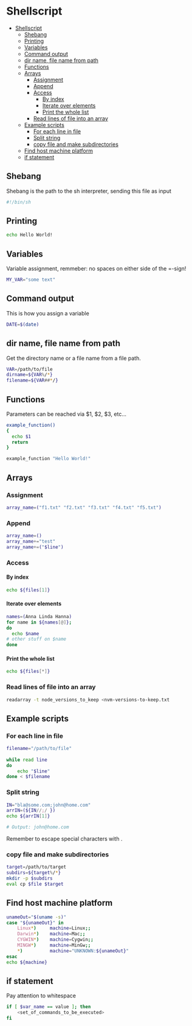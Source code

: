 # Shellscript
<!--ts-->
   * [Shellscript](sh.md#shellscript)
      * [Shebang](sh.md#shebang)
      * [Printing](sh.md#printing)
      * [Variables](sh.md#variables)
      * [Command output](sh.md#command-output)
      * [dir name, file name from path](sh.md#dir-name-file-name-from-path)
      * [Functions](sh.md#functions)
      * [Arrays](sh.md#arrays)
         * [Assignment](sh.md#assignment)
         * [Append](sh.md#append)
         * [Access](sh.md#access)
            * [By index](sh.md#by-index)
            * [Iterate over elements](sh.md#iterate-over-elements)
            * [Print the whole list](sh.md#print-the-whole-list)
         * [Read lines of file into an array](sh.md#read-lines-of-file-into-an-array)
      * [Example scripts](sh.md#example-scripts)
         * [For each line in file](sh.md#for-each-line-in-file)
         * [Split string](sh.md#split-string)
         * [copy file and make subdirectories](sh.md#copy-file-and-make-subdirectories)
      * [Find host machine platform](sh.md#find-host-machine-platform)
      * [if statement](sh.md#if-statement)

<!-- Added by: runner, at: Fri Jan 22 13:52:50 UTC 2021 -->

<!--te-->

## Shebang
Shebang is the path to the sh interpreter, sending this file as input
```bash
#!/bin/sh
```

## Printing
```bash
echo Hello World!
```

## Variables
Variable assignment, remmeber: no spaces on either side of the =-sign!
```bash
MY_VAR="some text"
```

## Command output
This is how you assign a variable
```bash
DATE=$(date)
```

## dir name, file name from path
Get the directory name or a file name from a file path.
```bash
VAR=/path/to/file
dirname=${VAR%/*}
filename=${VAR##*/}
```

## Functions
Parameters can be reached via $1, $2, $3, etc...
```bash
example_function()
{
  echo $1
  return
}

example_function "Hello World!"
```

## Arrays

### Assignment
```bash
array_name=("f1.txt" "f2.txt" "f3.txt" "f4.txt" "f5.txt")
```

### Append
```bash
array_name=()
array_name+="test"
array_name+=("$line")
```

### Access

#### By index
```bash
echo ${files[1]}
```

#### Iterate over elements
```bash
names=(Anna Linda Hanna)
for name in ${names[@]};
do
  echo $name
# other stuff on $name
done
```

#### Print the whole list
```bash
echo ${files[*]}
```

### Read lines of file into an array
```bash
readarray -t node_versions_to_keep <nvm-versions-to-keep.txt
```

## Example scripts

### For each line in file
```bash
filename="/path/to/file"
 
while read line
do
    echo "$line"
done < $filename
```

### Split string
```bash
IN="bla@some.com;john@home.com"
arrIN=(${IN//;/ })
echo ${arrIN[1]}

# Output: john@home.com
```
Remember to escape special characters with \.

### copy file and make subdirectories
```bash
target=/path/to/target
subdirs=${target%/*}
mkdir -p $subdirs      
eval cp $file $target
```

## Find host machine platform
```bash
unameOut="$(uname -s)"
case "${unameOut}" in
    Linux*)     machine=Linux;;
    Darwin*)    machine=Mac;;
    CYGWIN*)    machine=Cygwin;;
    MINGW*)     machine=MinGw;;
    *)          machine="UNKNOWN:${unameOut}"
esac
echo ${machine}
```

## if statement
Pay attention to whitespace
```bash
if [ $var_name == value ]; then
    <set_of_commands_to_be_executed>
fi
```


